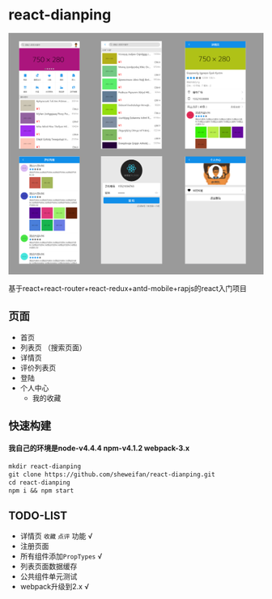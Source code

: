 # react-dianping

![项目总览](https://github.com/sheweifan/react-dianping/raw/dev/readmeFile/overview-2.png "项目总览") 

基于react+react-router+react-redux+antd-mobile+rapjs的react入门项目

## 页面
* 首页
* 列表页 （搜索页面）
* 详情页 
* 评价列表页
* 登陆
* 个人中心
    * 我的收藏

## 快速构建
#### 我自己的环境是node-v4.4.4 npm-v4.1.2 webpack-3.x 

	mkdir react-dianping
	git clone https://github.com/sheweifan/react-dianping.git
	cd react-dianping
	npm i && npm start

## TODO-LIST
* 详情页 `收藏` `点评` 功能 √
* 注册页面
* 所有组件添加`PropTypes` √
* 列表页面数据缓存
* 公共组件单元测试
* webpack升级到2.x √
